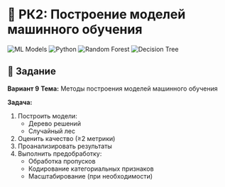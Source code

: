 # 🌳 РК2: Построение моделей машинного обучения

![ML Models](https://img.shields.io/badge/ML-Models-FF6F00?logo=scikit-learn)
![Python](https://img.shields.io/badge/Python-3.8%2B-blue?logo=python)
![Random Forest](https://img.shields.io/badge/Random%20Forest-Ensemble-green)
![Decision Tree](https://img.shields.io/badge/Decision%20Tree-Tree%20Model-brightgreen)

## 📌 Задание
**Вариант 9**
**Тема:** Методы построения моделей машинного обучения 

**Задача:**
1. Построить модели:
   - Дерево решений
   - Случайный лес
2. Оценить качество (≥2 метрики)
3. Проанализировать результаты
4. Выполнить предобработку:
   - Обработка пропусков
   - Кодирование категориальных признаков
   - Масштабирование (при необходимости)
